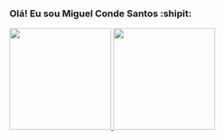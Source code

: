 ### Olá! Eu sou Miguel Conde Santos :shipit:

<div>
<a href="https://github.com/miguelcondesantos">
<img loading="lazy" height="180em" src="https://github-readme-stats.vercel.app/api/top-langs/?username=miguelcondesantos&layout=compact&langs_count=7&theme=gruvbox"/>
<img loading="lazy" height="180em" src="https://github-readme-stats.vercel.app/api?username=miguelcondesantos&show_icons=true&theme=gruvbox&include_all_commits=true&count_private=true"/>
</div>




